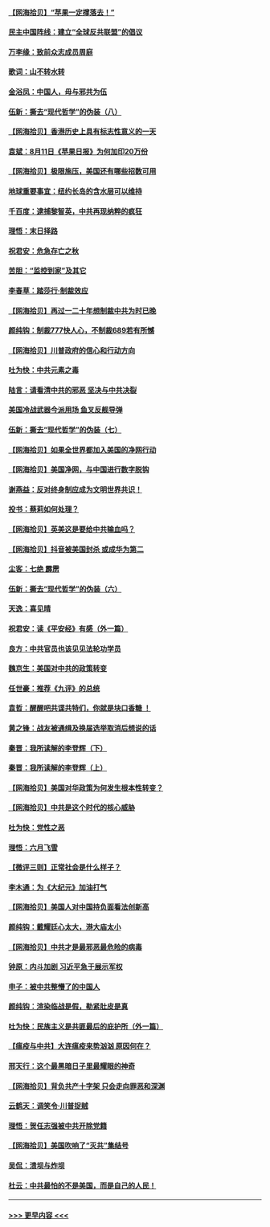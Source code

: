 #### [【网海拾贝】“苹果一定撑落去！”](../pages/nsc993/n12326784.md?t=08131302) 
#### [民主中国阵线：建立“全球反共联盟”的倡议](../pages/nsc993/n12324177.md?t=08131302) 
#### [万李缘：致前众志成员周庭](../pages/nsc993/n12324635.md?t=08131302) 
#### [歌词：山不转水转](../pages/nsc993/n12324599.md?t=08131302) 
#### [金浴凤：中国人，毋与邪共为伍](../pages/nsc993/n12324257.md?t=08131302) 
#### [伍新：撕去“现代哲学”的伪装（八）](../pages/nsc993/n12324188.md?t=08131302) 
#### [【网海拾贝】香港历史上具有标志性意义的一天](../pages/nsc993/n12324021.md?t=08131302) 
#### [袁斌：8月11日《苹果日报》为何加印20万份](../pages/nsc993/n12323955.md?t=08131302) 
#### [【网海拾贝】极限施压，美国还有哪些招数可用](../pages/nsc993/n12322512.md?t=08131302) 
#### [地球重要事宜：纽约长岛的含水层可以维持](../pages/nsc993/n12321844.md?t=08131302) 
#### [千百度：逮捕黎智英，中共再现纳粹的疯狂](../pages/nsc993/n12321777.md?t=08131302) 
#### [理悟：末日择路](../pages/nsc993/n12320812.md?t=08131302) 
#### [祝君安：危急存亡之秋](../pages/nsc993/n12320795.md?t=08131302) 
#### [苦胆：“监控到家”及其它](../pages/nsc993/n12320751.md?t=08131302) 
#### [李春草：踏莎行·制裁效应](../pages/nsc993/n12318290.md?t=08131302) 
#### [【网海拾贝】再过一二十年想制裁中共为时已晚](../pages/nsc993/n12318195.md?t=08131302) 
#### [颜纯钩：制裁777快人心，不制裁689若有所憾](../pages/nsc993/n12316912.md?t=08131302) 
#### [【网海拾贝】川普政府的信心和行动方向](../pages/nsc993/n12316673.md?t=08131302) 
#### [吐为快：中共元素之毒](../pages/nsc993/n12316547.md?t=08131302) 
#### [陆言：请看清中共的邪恶 坚决与中共决裂](../pages/nsc993/n12315784.md?t=08131302) 
#### [美国冷战武器今派用场 鱼叉反舰导弹](../pages/nsc993/n12316258.md?t=08131302) 
#### [伍新：撕去“现代哲学”的伪装（七）](../pages/nsc993/n12315846.md?t=08131302) 
#### [【网海拾贝】如果全世界都加入美国的净网行动](../pages/nsc993/n12315588.md?t=08131302) 
#### [【网海拾贝】美国净网，与中国进行数字脱钩](../pages/nsc993/n12312813.md?t=08131302) 
#### [谢燕益：反对终身制应成为文明世界共识！](../pages/nsc993/n12310465.md?t=08131302) 
#### [投书：蔡莉如何处理？](../pages/nsc993/n12310224.md?t=08131302) 
#### [【网海拾贝】英美这是要给中共输血吗？](../pages/nsc993/n12307646.md?t=08131302) 
#### [【网海拾贝】抖音被美国封杀 或成华为第二](../pages/nsc993/n12305277.md?t=08131302) 
#### [尘客：七绝 霹雳](../pages/nsc993/n12304053.md?t=08131302) 
#### [伍新：撕去“现代哲学”的伪装（六）](../pages/nsc993/n12303243.md?t=08131302) 
#### [天逸：喜见晴](../pages/nsc993/n12303226.md?t=08131302) 
#### [祝君安：读《平安经》有感（外一篇）](../pages/nsc993/n12303170.md?t=08131302) 
#### [良方：中共官员也该见见法轮功学员](../pages/nsc993/n12302985.md?t=08131302) 
#### [魏京生：美国对中共的政策转变](../pages/nsc993/n12302929.md?t=08131302) 
#### [任世豪：推荐《九评》的总统](../pages/nsc993/n12302838.md?t=08131302) 
#### [袁哲：醒醒吧共谍共特们，你就是块口香糖 ！](../pages/nsc993/n12302678.md?t=08131302) 
#### [黄之锋：战友被通缉及换届选举取消后想说的话](../pages/nsc993/n12302681.md?t=08131302) 
#### [秦晋：我所读解的李登辉（下）](../pages/nsc993/n12302171.md?t=08131302) 
#### [秦晋：我所读解的李登辉（上）](../pages/nsc993/n12301979.md?t=08131302) 
#### [【网海拾贝】美国对华政策为何发生根本性转变？](../pages/nsc993/n12302091.md?t=08131302) 
#### [【网海拾贝】中共是这个时代的核心威胁](../pages/nsc993/n12300541.md?t=08131302) 
#### [吐为快：党性之恶](../pages/nsc993/n12300263.md?t=08131302) 
#### [理悟：六月飞雪](../pages/nsc993/n12300243.md?t=08131302) 
#### [【微评三则】正常社会是什么样子？](../pages/nsc993/n12300228.md?t=08131302) 
#### [李木通：为《大纪元》加油打气](../pages/nsc993/n12280363.md?t=08131302) 
#### [【网海拾贝】美国人对中国持负面看法创新高](../pages/nsc993/n12298720.md?t=08131302) 
#### [颜纯钩：戴耀廷心太大，港大庙太小](../pages/nsc993/n12297682.md?t=08131302) 
#### [【网海拾贝】中共才是最邪恶最危险的病毒](../pages/nsc993/n12296470.md?t=08131302) 
#### [钟原：内斗加剧 习近平急于展示军权](../pages/nsc993/n12292544.md?t=08131302) 
#### [申子：被中共整懵了的中国人](../pages/nsc993/n12291389.md?t=08131302) 
#### [颜纯钩：渲染临战是假，勒紧肚皮是真](../pages/nsc993/n12290945.md?t=08131302) 
#### [吐为快：民族主义是共匪最后的庇护所（外一篇）](../pages/nsc993/n12290887.md?t=08131302) 
#### [【瘟疫与中共】大连瘟疫来势汹汹 原因何在？](../pages/nsc993/n12287474.md?t=08131302) 
#### [邢天行：这个最黑暗日子里最耀眼的神奇](../pages/nsc993/n12289882.md?t=08131302) 
#### [【网海拾贝】背负共产十字架 只会走向罪恶和深渊](../pages/nsc993/n12288290.md?t=08131302) 
#### [云鹤天：调笑令·川普捉贼](../pages/nsc993/n12285672.md?t=08131302) 
#### [理悟：贺任志强被中共开除党籍](../pages/nsc993/n12285597.md?t=08131302) 
#### [【网海拾贝】美国吹响了“灭共”集结号](../pages/nsc993/n12284522.md?t=08131302) 
#### [吴侃：溃坝与炸坝](../pages/nsc993/n12283593.md?t=08131302) 
#### [杜云：中共最怕的不是美国，而是自己的人民！](../pages/nsc993/n12282935.md?t=08131302) 

----
#### [ >>> 更早内容 <<< ](../indexes/nsc993-earlier.md)
